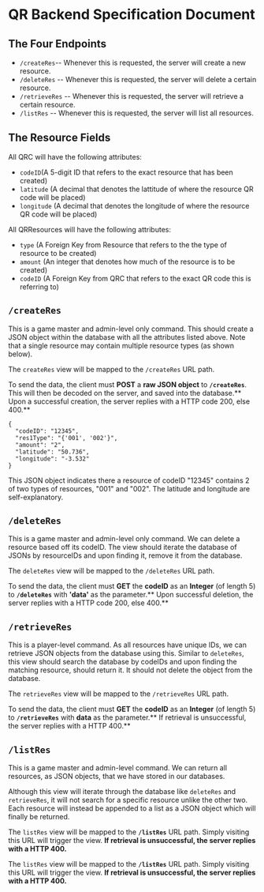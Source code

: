 # QR Backend Specification Document
## The Four Endpoints
- `/createRes`-- Whenever this is requested, the server will create a new resource.
- `/deleteRes` -- Whenever this is requested, the server will delete a certain resource.
- `/retrieveRes` -- Whenever this is requested, the server will retrieve a certain resource.
- `/listRes` -- Whenever this is requested, the server will list all resources.

## The Resource Fields
All QRC will have the following attributes:
- `codeID`(A 5-digit ID that refers to the exact resource that has been created)
- `latitude` (A decimal that denotes the lattitude of where the resource QR code will be placed)
- `longitude` (A decimal that denotes the longitude of where the resource QR code will be placed)

All QRResources will have the following attributes:
- `type` (A Foreign Key from Resource that refers to the the type of resource to be created)
- `amount` (An integer that denotes how much of the resource is to be created)
- `codeID` (A Foreign Key from QRC that refers to the exact QR code this is referring to)

## `/createRes`
This is a game master and admin-level only command. This should create a JSON object within the database with all the attributes listed above. Note that a single resource may contain multiple resource types (as shown below).

The `createRes` view will be mapped to the `/createRes` URL path.

To send the data, the client must **POST** a **raw JSON object** to **`/createRes`**. This will then be decoded on the server, and saved into the database.** Upon a successful creation, the server replies with a HTTP code 200, else 400.**

```
{
  "codeID": "12345",
  "res1Type": "{'001', '002'}",
  "amount": "2", 
  "latitude": "50.736",
  "longitude": "-3.532"
}
```
This JSON object indicates there a resource of codeID "12345" contains 2 of two types of resources, "001" and "002". The latitude and longitude are self-explanatory.


## `/deleteRes`
This is a game master and admin-level only command. We can delete a resource based off its codeID. The view should iterate the database of JSONs by resourceIDs and upon finding it, remove it from the database.

The `deleteRes` view will be mapped to the `/deleteRes` URL path.

To send the data, the client must **GET** the **codeID** as an **Integer** (of length 5) to **`/deleteRes`** with **'data'** as the parameter.** Upon successful deletion, the server replies with a HTTP code 200, else 400.**

## `/retrieveRes`
This is a player-level command. As all resources have unique IDs, we can retrieve JSON objects from the database using this. Similar to `deleteRes`, this view should search the database by codeIDs and upon finding the matching resource, should return it. It should not delete the object from the database.

The `retrieveRes` view will be mapped to the `/retrieveRes` URL path.

To send the data, the client must **GET** the **codeID** as an **Integer** (of length 5) to **`/retrieveRes`** with **data** as the parameter.** If retrieval is unsuccessful, the server replies with a HTTP 400.**


## `/listRes`
This is a game master and admin-level command. We can return all resources, as JSON objects, that we have stored in our databases.

Although this view will iterate through the database like `deleteRes` and `retrieveRes`, it will not search for a specific resource unlike the other two. Each resource will instead be appended to a list as a JSON object which will finally be returned.

The `listRes` view will be mapped to the **`/listRes`** URL path. Simply visiting this URL will trigger the view. **If retrieval is unsuccessful, the server replies with a HTTP 400.**


The `listRes` view will be mapped to the **`/listRes`** URL path. Simply visiting this URL will trigger the view. **If retrieval is unsuccessful, the server replies with a HTTP 400.**
